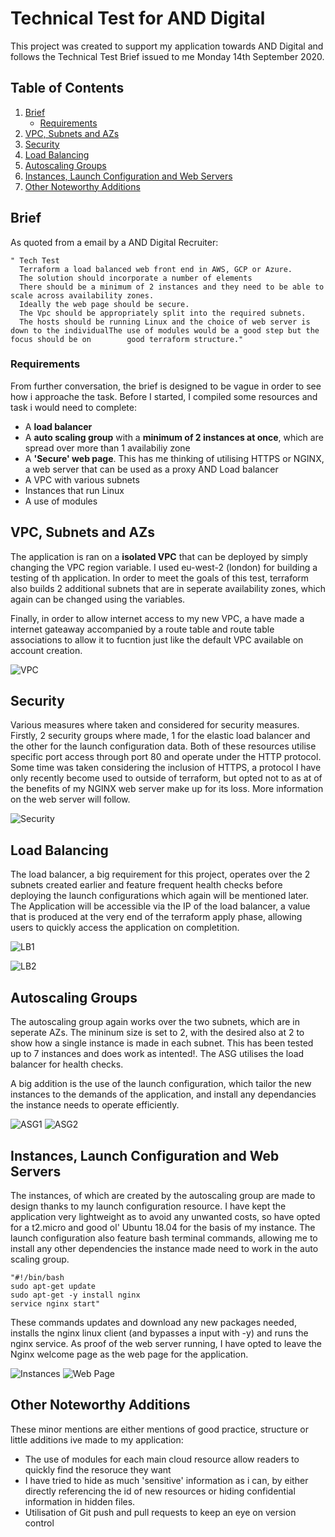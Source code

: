 # Technical Test for AND Digital
This project was created to support my application towards AND Digital and follows the Technical Test Brief issued to me Monday 14th September 2020.

## Table of Contents

1. [Brief]()
    + [Requirements](https://github.com/HavidDulsman/Workout/blob/developer/README.md#requirements)
2. [VPC, Subnets and AZs]()
3. [Security]()
4. [Load Balancing]()
5. [Autoscaling Groups]()
6. [Instances, Launch Configuration and Web Servers]()
7. [Other Noteworthy Additions]()

## Brief
As quoted from a email by a AND Digital Recruiter:
    
    " Tech Test
      Terraform a load balanced web front end in AWS, GCP or Azure.
      The solution should incorporate a number of elements
      There should be a minimum of 2 instances and they need to be able to scale across availability zones.
      Ideally the web page should be secure.
      The Vpc should be appropriately split into the required subnets.
      The hosts should be running Linux and the choice of web server is down to the individualThe use of modules would be a good step but the focus should be on        good terraform structure."
      
### Requirements
From further conversation, the brief is designed to be vague in order to see how i approache the task. Before I started, I compiled some resources and task i would need to complete:
* A **load balancer**
* A **auto scaling group** with a **minimum of 2 instances at once**, which are spread over more than 1 availabiliy zone
* A **'Secure' web page**. This has me thinking of utilising HTTPS or NGINX, a web server that can be used as a proxy AND Load balancer
* A VPC with various subnets
* Instances that run Linux
* A use of modules 

## VPC, Subnets and AZs
The application is ran on a **isolated VPC** that can be deployed by simply changing the VPC region variable. I used eu-west-2 (london) for building a testing of th application. In order to meet the goals of this test, terraform also builds 2 additional subnets that are in seperate availability zones, which again can be changed using the variables.

Finally, in order to allow internet access to my new VPC, a have made a internet gateaway accompanied by a route table and route table associations to allow it to fucntion just like the default VPC available on account creation.

![VPC](https://i.imgur.com/818Mksk.png)

## Security
Various measures where taken and considered for security measures. Firstly, 2 security groups where made, 1 for the elastic load balancer and the other for the launch configuration data. Both of these resources utilise specific port access through port 80 and operate under the HTTP protocol. Some time was taken considering the inclusion of HTTPS, a protocol I have only recently become used to outside of terraform, but opted not to as at of the benefits of my NGINX web server make up for its loss. More information on the web server will follow.

![Security](https://i.imgur.com/XjwQOXY.png)

## Load Balancing
The load balancer, a big requirement for this project, operates over the 2 subnets created earlier and feature frequent health checks before deploying the launch configurations which again will be mentioned later. The Application will be accessible via the IP of the load balancer, a value that is produced at the very end of the terraform apply phase, allowing users to quickly access the application on completition.

![LB1](https://i.imgur.com/Mk2BkYw.png)

![LB2](https://i.imgur.com/4NVqaFZ.png)
## Autoscaling Groups
The autoscaling group again works over the two subnets, which are in seperate AZs. The mininum size is set to 2, with the desired also at 2 to show how a single instance is made in each subnet. This has been tested up to 7 instances and does work as intented!. The ASG utilises the load balancer for health checks.

A big addition is the use of the launch configuration, which tailor the new instances to the demands of the application, and install any dependancies the instance needs to operate efficiently.

![ASG1](https://i.imgur.com/yxg41Wk.png)
![ASG2](https://i.imgur.com/mUBNif4.png)

## Instances, Launch Configuration and Web Servers
The instances, of which are created by the autoscaling group are made to design thanks to my launch configuration resource. I have kept the application very lightweight as to avoid any unwanted costs, so have opted for a t2.micro and good ol' Ubuntu 18.04 for the basis of my instance. The launch configuration also feature bash terminal commands, allowing me to install any other dependencies the instance made need to work in the auto scaling group. 

    "#!/bin/bash
    sudo apt-get update
    sudo apt-get -y install nginx 
    service nginx start"

These commands updates and download any new packages needed, installs the nginx linux client (and bypasses a input with -y) and runs the nginx service. As proof of the web server running, I have opted to leave the Nginx welcome page as the web page for the application.

![Instances](https://i.imgur.com/LLjQU1B.png)
![Web Page](https://i.imgur.com/3HPu1jQ.png)


## Other Noteworthy Additions
These minor mentions are either mentions of good practice, structure or little additions ive made to my application:
* The use of modules for each main cloud resource allow readers to quickly find the resoruce they want
* I have tried to hide as much 'sensitive' information as i can, by either directly referencing the id of new resources or hiding confidential information in hidden files.
* Utilisation of Git push and pull requests to keep an eye on version control

